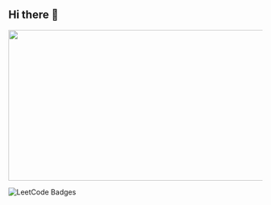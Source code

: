 ## Hi there 👋

<a href="https://github.com/devxb/gitanimals">
    <img
        src="https://render.gitanimals.org/farms/spman2330"
        width="600"
        height="300"
    />
</a>

![LeetCode Badges](https://leetcode-badge-showcase.vercel.app/api?username=spman2330&theme=nightowl&animated=true)
